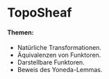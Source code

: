 # TopoSheaf
#### Themen:
- Natürliche Transformationen.
- Äquivalenzen von Funktoren.
- Darstellbare Funktoren.
- Beweis des Yoneda-Lemmas.
